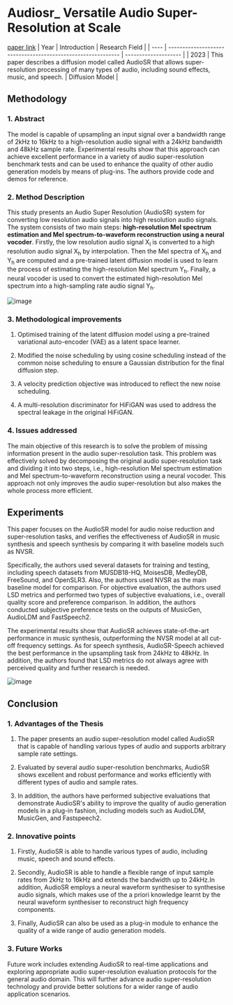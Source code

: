 # Audiosr_ Versatile Audio Super-Resolution at Scale
[paper link](https://arxiv.org/pdf/2309.07314) 
| Year | Introduction                                                         | Research Field                 |
| ---- | ------------------------------------------------------------ | -------------------- |
| 2023 | This paper describes a diffusion model called AudioSR that allows super-resolution processing of many types of audio, including sound effects, music, and speech.          |  Diffusion Model        |

## Methodology

### 1. Abstract
The model is capable of upsampling an input signal over a bandwidth range of 2kHz to 16kHz to a high-resolution audio signal with a 24kHz bandwidth and 48kHz sample rate. Experimental results show that this approach can achieve excellent performance in a variety of audio super-resolution benchmark tests and can be used to enhance the quality of other audio generation models by means of plug-ins. The authors provide code and demos for reference.

### 2. Method Description 
This study presents an Audio Super Resolution (AudioSR) system for converting low resolution audio signals into high resolution audio signals. The system consists of two main steps: **high-resolution Mel spectrum estimation and Mel spectrum-to-waveform reconstruction using a neural vocoder**. Firstly, the low resolution audio signal X<sub>l</sub> is converted to a high resolution audio signal X<sub>h</sub> by interpolation. Then the Mel spectra of X<sub>h</sub> and Y<sub>h</sub> are computed and a pre-trained latent diffusion model is used to learn the process of estimating the high-resolution Mel spectrum Y<sub>h</sub>. Finally, a neural vocoder is used to convert the estimated high-resolution Mel spectrum into a high-sampling rate audio signal Y<sub>h</sub>.

![image](https://github.com/user-attachments/assets/dd9362ac-cf70-4ba4-bfa3-630a66c8b74c)

### 3. Methodological improvements
  1. Optimised training of the latent diffusion model using a pre-trained variational auto-encoder (VAE) as a latent space learner.
  
  2. Modified the noise scheduling by using cosine scheduling instead of the common noise scheduling to ensure a Gaussian distribution for the final diffusion step.
  
  3. A velocity prediction objective was introduced to reflect the new noise scheduling.
  
  4. A multi-resolution discriminator for HiFiGAN was used to address the spectral leakage in the original HiFiGAN.

### 4. Issues addressed 
The main objective of this research is to solve the problem of missing information present in the audio super-resolution task. This problem was effectively solved by decomposing the original audio super-resolution task and dividing it into two steps, i.e., high-resolution Mel spectrum estimation and Mel spectrum-to-waveform reconstruction using a neural vocoder. This approach not only improves the audio super-resolution but also makes the whole process more efficient.

## Experiments
This paper focuses on the AudioSR model for audio noise reduction and super-resolution tasks, and verifies the effectiveness of AudioSR in music synthesis and speech synthesis by comparing it with baseline models such as NVSR.

Specifically, the authors used several datasets for training and testing, including speech datasets from MUSDB18-HQ, MoisesDB, MedleyDB, FreeSound, and OpenSLR3. Also, the authors used NVSR as the main baseline model for comparison. For objective evaluation, the authors used LSD metrics and performed two types of subjective evaluations, i.e., overall quality score and preference comparison. In addition, the authors conducted subjective preference tests on the outputs of MusicGen, AudioLDM and FastSpeech2.

The experimental results show that AudioSR achieves state-of-the-art performance in music synthesis, outperforming the NVSR model at all cut-off frequency settings. As for speech synthesis, AudioSR-Speech achieved the best performance in the upsampling task from 24kHz to 48kHz. In addition, the authors found that LSD metrics do not always agree with perceived quality and further research is needed. 

![image](https://github.com/user-attachments/assets/0320809c-233b-429b-a8ab-d93aa4df6070)

## Conclusion

### 1. Advantages of the Thesis
  1. The paper presents an audio super-resolution model called AudioSR that is capable of handling various types of audio and supports arbitrary sample rate settings.
  
  2. Evaluated by several audio super-resolution benchmarks, AudioSR shows excellent and robust performance and works efficiently with different types of audio and sample rates.
  
  3. In addition, the authors have performed subjective evaluations that demonstrate AudioSR's ability to improve the quality of audio generation models in a plug-in fashion, including models such as AudioLDM, MusicGen, and Fastspeech2. 

### 2. Innovative points
  1. Firstly, AudioSR is able to handle various types of audio, including music, speech and sound effects.
  
  2. Secondly, AudioSR is able to handle a flexible range of input sample rates from 2kHz to 16kHz and extends the bandwidth up to 24kHz.In addition, AudioSR employs a neural waveform synthesiser to synthesise audio signals, which makes use of the a priori knowledge learnt by the neural waveform synthesiser to reconstruct high frequency components.
  
  3. Finally, AudioSR can also be used as a plug-in module to enhance the quality of a wide range of audio generation models.

### 3. Future Works
Future work includes extending AudioSR to real-time applications and exploring appropriate audio super-resolution evaluation protocols for the general audio domain. This will further advance audio super-resolution technology and provide better solutions for a wider range of audio application scenarios.
